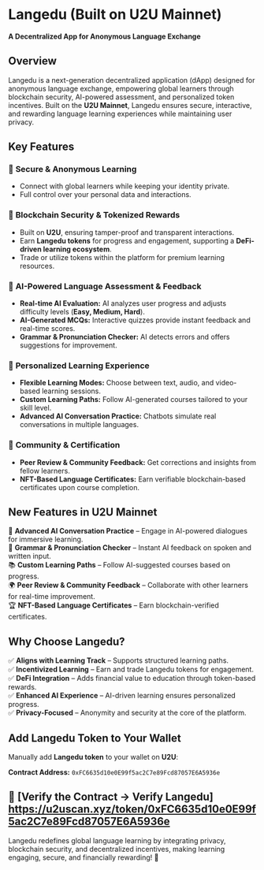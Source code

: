 # **Langedu (Built on U2U Mainnet)**  
**A Decentralized App for Anonymous Language Exchange**  

## **Overview**  
Langedu is a next-generation decentralized application (dApp) designed for anonymous language exchange, empowering global learners through blockchain security, AI-powered assessment, and personalized token incentives. Built on the **U2U Mainnet**, Langedu ensures secure, interactive, and rewarding language learning experiences while maintaining user privacy.  

## **Key Features**  

### 🔹 **Secure & Anonymous Learning**  
- Connect with global learners while keeping your identity private.  
- Full control over your personal data and interactions.  

### 🔹 **Blockchain Security & Tokenized Rewards**  
- Built on **U2U**, ensuring tamper-proof and transparent interactions.  
- Earn **Langedu tokens** for progress and engagement, supporting a **DeFi-driven learning ecosystem**.  
- Trade or utilize tokens within the platform for premium learning resources.  

### 🔹 **AI-Powered Language Assessment & Feedback**  
- **Real-time AI Evaluation:** AI analyzes user progress and adjusts difficulty levels (**Easy, Medium, Hard**).  
- **AI-Generated MCQs:** Interactive quizzes provide instant feedback and real-time scores.  
- **Grammar & Pronunciation Checker:** AI detects errors and offers suggestions for improvement.  

### 🔹 **Personalized Learning Experience**  
- **Flexible Learning Modes:** Choose between text, audio, and video-based learning sessions.  
- **Custom Learning Paths:** Follow AI-generated courses tailored to your skill level.  
- **Advanced AI Conversation Practice:** Chatbots simulate real conversations in multiple languages.  

### 🔹 **Community & Certification**  
- **Peer Review & Community Feedback:** Get corrections and insights from fellow learners.  
- **NFT-Based Language Certificates:** Earn verifiable blockchain-based certificates upon course completion.  

## **New Features in U2U Mainnet**  
🚀 **Advanced AI Conversation Practice** – Engage in AI-powered dialogues for immersive learning.  
📢 **Grammar & Pronunciation Checker** – Instant AI feedback on spoken and written input.  
📚 **Custom Learning Paths** – Follow AI-suggested courses based on progress.  
🌍 **Peer Review & Community Feedback** – Collaborate with other learners for real-time improvement.  
🏆 **NFT-Based Language Certificates** – Earn blockchain-verified certificates.  

## **Why Choose Langedu?**  
✅ **Aligns with Learning Track** – Supports structured learning paths.  
✅ **Incentivized Learning** – Earn and trade Langedu tokens for engagement.  
✅ **DeFi Integration** – Adds financial value to education through token-based rewards.  
✅ **Enhanced AI Experience** – AI-driven learning ensures personalized progress.  
✅ **Privacy-Focused** – Anonymity and security at the core of the platform.  

## **Add Langedu Token to Your Wallet**  
Manually add **Langedu token** to your wallet on **U2U**:  

**Contract Address:** `0xFC6635d10e0E99f5ac2C7e89Fcd87057E6A5936e`  

🔗 **[Verify the Contract -> Verify Langedu]**  
    https://u2uscan.xyz/token/0xFC6635d10e0E99f5ac2C7e89Fcd87057E6A5936e
---

Langedu redefines global language learning by integrating privacy, blockchain security, and decentralized incentives, making learning engaging, secure, and financially rewarding! 🚀
